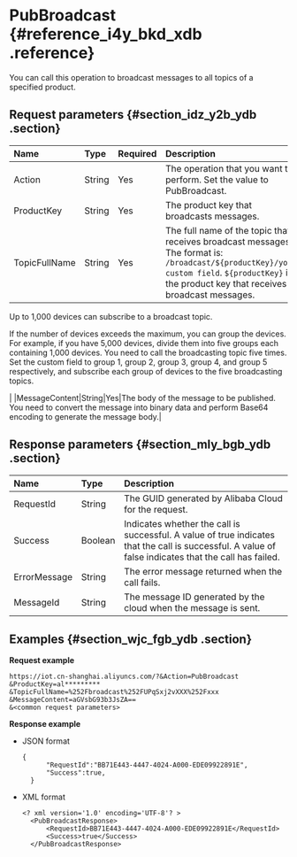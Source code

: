 # PubBroadcast {#reference_i4y_bkd_xdb .reference}

You can call this operation to broadcast messages to all topics of a specified product.

## Request parameters {#section_idz_y2b_ydb .section}

|Name|Type|Required|Description|
|:---|:---|:-------|:----------|
|Action|String|Yes|The operation that you want to perform. Set the value to PubBroadcast.|
|ProductKey|String|Yes|The product key that broadcasts messages.|
|TopicFullName|String|Yes| The full name of the topic that receives broadcast messages. The format is: `/broadcast/${productKey}/your custom field`. `${productKey}` is the product key that receives broadcast messages.

 Up to 1,000 devices can subscribe to a broadcast topic.

 If the number of devices exceeds the maximum, you can group the devices. For example, if you have 5,000 devices, divide them into five groups each containing 1,000 devices. You need to call the broadcasting topic five times. Set the custom field to group 1, group 2, group 3, group 4, and group 5 respectively, and subscribe each group of devices to the five broadcasting topics.

 |
|MessageContent|String|Yes|The body of the message to be published. You need to convert the message into binary data and perform Base64 encoding to generate the message body.|

## Response parameters {#section_mly_bgb_ydb .section}

|Name|Type|Description |
|:---|:---|:-----------|
|RequestId|String|The GUID generated by Alibaba Cloud for the request.|
|Success|Boolean|Indicates whether the call is successful. A value of true indicates that the call is successful. A value of false indicates that the call has failed.|
|ErrorMessage|String|The error message returned when the call fails.|
|MessageId|String|The message ID generated by the cloud when the message is sent.|

## Examples {#section_wjc_fgb_ydb .section}

**Request example**

```
https://iot.cn-shanghai.aliyuncs.com/?&Action=PubBroadcast
&ProductKey=al*********
&TopicFullName=%252Fbroadcast%252FUPqSxj2vXXX%252Fxxx
&MessageContent=aGVsbG93b3JsZA==
&<common request parameters>
```

**Response example**

-   JSON format

    ```
    {
          "RequestId":"BB71E443-4447-4024-A000-EDE09922891E",
          "Success":true,
      }
    ```

-   XML format

    ```
    <? xml version='1.0' encoding='UTF-8'? >
      <PubBroadcastResponse>
          <RequestId>BB71E443-4447-4024-A000-EDE09922891E</RequestId>
          <Success>true</Success>
      </PubBroadcastResponse>
    ```


